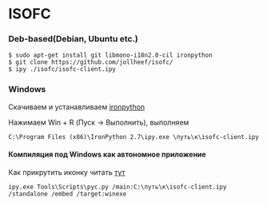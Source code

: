 ISOFC
=====

### Deb-based(Debian, Ubuntu etc.)

    $ sudo apt-get install git libmono-i18n2.0-cil ironpython
    $ git clone https://github.com/jollheef/isofc/
    $ ipy ./isofc/isofc-client.ipy

### Windows

Скачиваем и устанавливаем [ironpython](http://ironpython.net/download/)

Нажимаем Win + R (Пуск -> Выполнить), выполняем

    C:\Program Files (x86)\IronPython 2.7\ipy.exe \путь\к\isofc-client.ipy

#### Компиляция под Windows как автономное приложение

Как прикрутить иконку читать [тут](http://stackoverflow.com/questions/4743578/how-can-i-add-a-custome-icon-to-executables-created-with-ironpython-pyc-py)

    ipy.exe Tools\Scripts\pyc.py /main:C:\путь\к\isofc-client.ipy /standalone /embed /target:winexe
